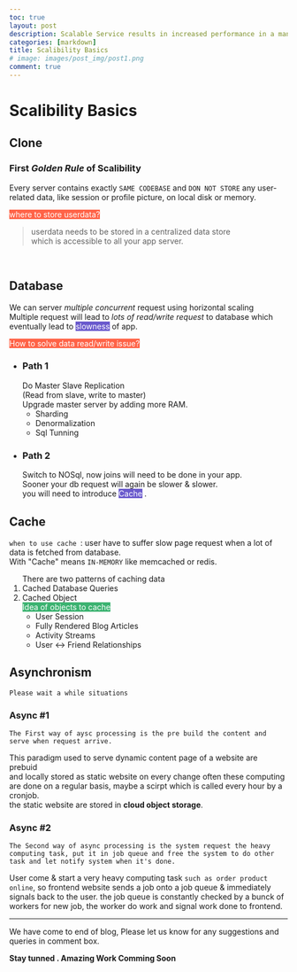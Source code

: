 ```yaml
---
toc: true
layout: post
description: Scalable Service results in increased performance in a manner proportional to resource added.
categories: [markdown]
title: Scalibility Basics
# image: images/post_img/post1.png
comment: true 
---
```

# Scalibility Basics

## Clone

### First *Golden Rule* of Scalibility

Every server contains exactly `SAME CODEBASE` and `DON NOT STORE` any user-related data, like session or profile picture, on local disk or memory.

<mark style="background-color:Tomato;color:white"> where to store userdata? </mark>

> userdata needs to be stored in a centralized data store <br> which is accessible to all your app server.

<br>

## Database 

We can server *multiple concurrent* request using horizontal scaling <br>
Multiple request will lead to *lots of read/write request* to database which eventually lead to <mark style="background-color:SlateBlue;color:white">slowness</mark> of app.

<mark style="background-color:Tomato;color:white"> How to solve data read/write issue? </mark>
<ul>

<li> 
<h3>Path 1</h3>
Do Master Slave Replication <br>
(Read from slave, write to master)<br>
Upgrade master server by adding more RAM.
<ul>
<li>Sharding</li>
<li>Denormalization</li>
<li>Sql Tunning</li>
</ul>

</li>

<li>
<h3>Path 2</h3>
Switch to NOSql, now joins will need to be done in your app. <br>
Sooner  your db request will again be slower & slower. <br>
you will need to introduce <mark style="background-color:SlateBlue;color:white">Cache</mark> .
</li>
</ul>

## Cache 

`when to use cache `: user have to suffer slow page request when a lot of data is fetched from database.<br>
With "Cache" means `IN-MEMORY` like memcached or redis.

<ol>There are two patterns of caching data
<li>Cached Database Queries</li>
<li>Cached Object<br>
<mark style="background-color:MediumSeaGreen;color:white">Idea of objects to cache</mark>

- User Session
- Fully Rendered Blog Articles
- Activity Streams
- User <-> Friend Relationships

</li>
</ol>


## Asynchronism

`Please wait a while situations`

### Async #1 
    The First way of aysc processing is the pre build the content and serve when request arrive.

This paradigm used to serve dynamic content page of a website are prebuid <br>
and locally stored as static website on every change often these computing <br>
are done on a regular basis, maybe a scirpt which is called every hour by a cronjob. <br>
the static website are stored in <b>cloud object storage</b>.

### Async #2 
    The Second way of async processing is the system request the heavy computing task, put it in job queue and free the system to do other task and let notify system when it's done.

User come & start a very heavy computing task `such as order product online`, so frontend website sends a job onto a job queue & immediately signals back to the user. the job queue is constantly checked by a bunck of workers for new job, the worker do work and signal work done to frontend.

---

We have come to end of blog, Please let us know for any suggestions and queries in comment box.<br>

<b> Stay tunned . Amazing Work Comming Soon <b>

